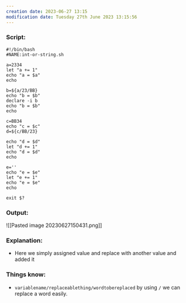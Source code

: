 ```yaml
---
creation date: 2023-06-27 13:15
modification date: Tuesday 27th June 2023 13:15:56
---
```


### Script:

```
#!/bin/bash
#NAME:int-or-string.sh

a=2334
let "a += 1"
echo "a = $a"
echo

b=${a/23/BB}
echo "b = $b"
declare -i b
echo "b = $b"
echo

c=BB34
echo "c = $c"
d=${c/BB/23}

echo "d = $d"
let "d += 1"
echo "d = $d"
echo

e=''
echo "e = $e"
let "e += 1"
echo "e = $e"
echo

exit $?
```

### Output:

![[Pasted image 20230627150431.png]]

### Explanation:

* Here we simply assigned value and replace with another value and added it

### Things know:

* `variablename/replaceablething/wordtobereplaced` by using `/` we can replace a word easily.
